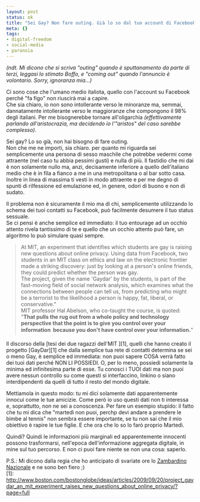```yaml
--- 
layout: post
status: ok
title: "Sei Gay? Non fare outing. Già lo so dal tuo account di Facebook."
meta: {}
tags: 
- digital-freedom
- social-media
- paranoia
---
```

*(ndt. Mi dicono che si scriva "outing" quando è sputtanamento da parte di terzi, leggasi lo stimato Boffo, e "coming out" quando l'annuncio è volontario. Sorry, ignoranza mia...)*

Ci sono cose che l'umano medio italiota, quello con l'account su Facebook perché "fa figo" non riuscirà mai a capire.  
Che sia chiaro, io non sono intollerante verso le minoranze ma, semmai, dannatamente intollerante verso le maggioranze che compongono il 98% degli italiani. Per me bisognerebbe tornare all'oligarchia *(effettivamente parlando all'aristocrazia, ma decidendo io l'"aristos" del caso sarebbe complesso)*.  
  
Sei gay? Lo so già, non hai bisogno di fare outing.  
Non che me ne importi, sia chiaro. per quanto mi riguarda sei semplicemente una persona di sesso maschile che potrebbe vedermi come attraente (nel caso tu abbia pessimi gusti) e nulla di più. Il fastidio che mi dai è non solamente nullo ma, anzi, decisamente inferiore a quello dell'italiano medio che è in fila a fianco a me in una metropolitana o al bar sotto casa. Inoltre in linea di massima ti vesti in modo attraente e per me degno di spunti di rilfessione ed emulazione ed, in genere, odori di buono e non di sudato.  
  
Il problema non è sicuramente il mio ma di chi, semplicemente utilizzando lo schema dei tuoi contatti su Facebook, può facilmente desumere il tuo status sessuale.  
Se ci pensi è anche semplice ed immediato: il tuo entourage ad un occhio attento rivela tantissimo di te e quello che un occhio attento può fare, un algoritmo lo può simulare quasi sempre.  
  
> At MIT, an experiment that identifies which students are gay is raising new questions about online privacy. Using data from Facebook, two students in an MIT class on ethics and law on the electronic frontier made a striking discovery: just by looking at a person's online friends, they could predict whether the person was gay.  
> The project, given the name 'Gaydar' by the students, is part of the fast-moving field of social network analysis, which examines what the connections between people can tell us, from predicting who might be a terrorist to the likelihood a person is happy, fat, liberal, or conservative."  
> MIT professor Hal Abelson, who co-taught the course, is quoted: "**That pulls the rug out from a whole policy and technology perspective that the point is to give you control over your information  because you don't have control over your information.**"  
  
Il discorso della [tesi dei due ragazzi dell'MIT ][1], quelli che hanno creato il progetto [GayDar][1] che dalla semplice tua rete di contatti determina se sei o meno Gay, è semplice ed immediata: non puoi sapere COSA verrà fatto dei tuoi dati perché NON LI POSSIEDI. O, per lo meno, possiedi solamente la minima ed infinitesima parte di esse. Tu conosci i TUOI dati ma non puoi avere nessun controllo su come questi si interfaccino, linkino o siano interdipendenti da quelli di tutto il resto del mondo digitale.  
  
Mettiamola in questo modo: tu mi dici solamente dati apparentemente innocui come le tue amicizie. Come però io uso questi dati non ti interessa e, soprattutto, non ne sei a conoscenza.  Per fare un esempio stupido: il fatto che tu mi dica che "martedì non puoi, perchp devi andare a prendere le bimbe al tennis" non sembra essere importante, se tu non sai che il mio obiettivo è rapire le tue figlie. E che ora che lo so lo farò proprio Martedì.  
  
Quindi? Quindi le informazioni più marginali ed apparentemente innocenti possono trasformarsi, nell'epoca dell'informazione aggregata digitale, in mine sul tuo percorso. E non ci puoi fare niente se non una cosa: saperlo.  
  
P.S.: Mi dicono dalla regia che ho anticipato di svariate ore lo [Zambardino Nazionale](http://zambardino.blogautore.repubblica.it/2009/09/21/al-mit-hanno-inventato-il-gaydar-ma-forse-e-un-incubo/) e ne sono ben fiero ;)  
[1]: http://www.boston.com/bostonglobe/ideas/articles/2009/09/20/project_gaydar_an_mit_experiment_raises_new_questions_about_online_privacy/?page=full 
